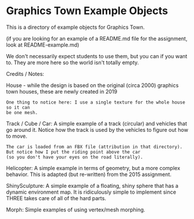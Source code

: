 # Graphics Town Example Objects

This is a directory of example objects for Graphics Town.

(if you are looking for an example of a README.md file for the assignment, look at README-example.md)

We don't necessarily expect students to use them, but you can if you want to.
They are more here so the world isn't totally empty.

Credits / Notes:

House - while the design is based on the original (circa 2000)
graphics town houses, these are newly created in 2019

    One thing to notice here: I use a single texture for the whole house so it can
    be one mesh.

Track / Cube / Car:
A simple example of a track (circular) and vehicles that go around it.
Notice how the track is used by the vehicles to figure out how to move.

    The car is loaded from an FBX file (attribution in that directory).
    But notice how I put the riding point above the car
    (so you don't have your eyes on the road literally).

Helicopter:
A simple example in terms of geometry, but a more complex behavior.
This is adapted (but re-written) from the 2015 assignment.

ShinySculpture:
A simple example of a floating, shiny sphere that has a dynamic environment
map. It is ridiculously simple to implement since THREE takes care of all
of the hard parts.

Morph:
Simple examples of using vertex/mesh morphing.
